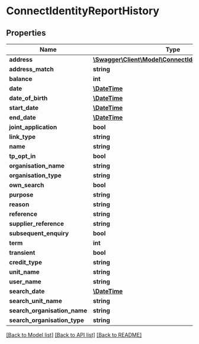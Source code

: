 # ConnectIdentityReportHistory

## Properties
Name | Type | Description | Notes
------------ | ------------- | ------------- | -------------
**address** | [**\Swagger\Client\Model\ConnectIdentityReportAddress**](ConnectIdentityReportAddress.md) |  | [optional] 
**address_match** | **string** |  | [optional] 
**balance** | **int** |  | [optional] 
**date** | [**\DateTime**](\DateTime.md) |  | [optional] 
**date_of_birth** | [**\DateTime**](\DateTime.md) |  | [optional] 
**start_date** | [**\DateTime**](\DateTime.md) |  | [optional] 
**end_date** | [**\DateTime**](\DateTime.md) |  | [optional] 
**joint_application** | **bool** |  | [optional] 
**link_type** | **string** |  | [optional] 
**name** | **string** |  | [optional] 
**tp_opt_in** | **bool** |  | [optional] 
**organisation_name** | **string** |  | [optional] 
**organisation_type** | **string** |  | [optional] 
**own_search** | **bool** |  | [optional] 
**purpose** | **string** |  | [optional] 
**reason** | **string** |  | [optional] 
**reference** | **string** |  | [optional] 
**supplier_reference** | **string** |  | [optional] 
**subsequent_enquiry** | **bool** |  | [optional] 
**term** | **int** |  | [optional] 
**transient** | **bool** |  | [optional] 
**credit_type** | **string** |  | [optional] 
**unit_name** | **string** |  | [optional] 
**user_name** | **string** |  | [optional] 
**search_date** | [**\DateTime**](\DateTime.md) |  | [optional] 
**search_unit_name** | **string** |  | [optional] 
**search_organisation_name** | **string** |  | [optional] 
**search_organisation_type** | **string** |  | [optional] 

[[Back to Model list]](../../README.md#documentation-for-models) [[Back to API list]](../../README.md#documentation-for-api-endpoints) [[Back to README]](../../README.md)


